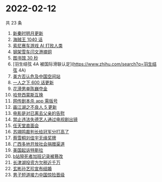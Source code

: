 # 2022-02-12

共 23 条

<!-- BEGIN -->
<!-- 最后更新时间 Sat Feb 12 2022 12:08:57 GMT+0800 (China Standard Time) -->

1. [新秦时明月更新](https://www.zhihu.com/search?q=新秦时明月)
1. [海贼王 1040 话](https://www.zhihu.com/search?q=海贼王)
1. [索尼赛车游戏 AI 打败人类](https://www.zhihu.com/search?q=索尼赛车游戏)
1. [钢架雪车闫文港摘铜](https://www.zhihu.com/search?q=钢架雪车)
1. [图书馆 30 秒](https://www.zhihu.com/search?q=图书馆30秒)
1. [羽生结弦 4A 被国际滑联认定](https://www.zhihu.com/search?q=羽生结弦 4A)
1. [美方否认危及中国空间站](https://www.zhihu.com/search?q=美方否认)
1. [一人之下 600 话更新](https://www.zhihu.com/search?q=一人之下)
1. [花滑男单陈巍夺金](https://www.zhihu.com/search?q=花样滑冰)
1. [哈登西蒙斯互换](https://www.zhihu.com/search?q=哈登西蒙斯)
1. [网传剧本杀 app 需版号](https://www.zhihu.com/search?q=剧本杀)
1. [画江湖之不良人 5 更新](https://www.zhihu.com/search?q=画江湖)
1. [电影是对已离去父亲的告慰](https://www.zhihu.com/search?q=水门桥七连连长之子)
1. [禁止违法失德艺人通过电视剧出镜](https://www.zhihu.com/search?q=失德艺人)
1. [任天堂直面会](https://www.zhihu.com/search?q=任天堂)
1. [苏翊鸣裁判长给冠军分打高了](https://www.zhihu.com/search?q=苏翊鸣裁判长)
1. [蔡雪桐刘佳宇无缘奖牌](https://www.zhihu.com/search?q=单板滑雪)
1. [广西多地开放社会捐赠渠道](https://www.zhihu.com/search?q=广西开放社会捐赠渠道)
1. [美国起诉特斯拉](https://www.zhihu.com/search?q=美国起诉特斯拉)
1. [b站猝死者加班记录被篡改](https://www.zhihu.com/search?q=b站猝死员工)
1. [长津湖投资方欠税近千万](https://www.zhihu.com/search?q=长津湖投资方)
1. [玄彬孙艺珍宣布结婚](https://www.zhihu.com/search?q=玄彬孙艺珍)
1. [男子短道接力中国惊险晋级](https://www.zhihu.com/search?q=短道速滑)

<!-- END -->
